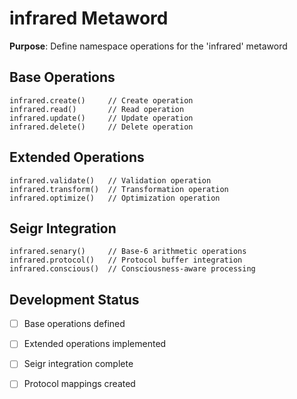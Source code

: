 # infrared Metaword

**Purpose**: Define namespace operations for the 'infrared' metaword

## Base Operations

```hyphos
infrared.create()     // Create operation
infrared.read()       // Read operation  
infrared.update()     // Update operation
infrared.delete()     // Delete operation
```

## Extended Operations

```hyphos
infrared.validate()   // Validation operation
infrared.transform()  // Transformation operation
infrared.optimize()   // Optimization operation
```

## Seigr Integration

```hyphos
infrared.senary()     // Base-6 arithmetic operations
infrared.protocol()   // Protocol buffer integration
infrared.conscious()  // Consciousness-aware processing
```

## Development Status

- [ ] Base operations defined
- [ ] Extended operations implemented  
- [ ] Seigr integration complete
- [ ] Protocol mappings created

